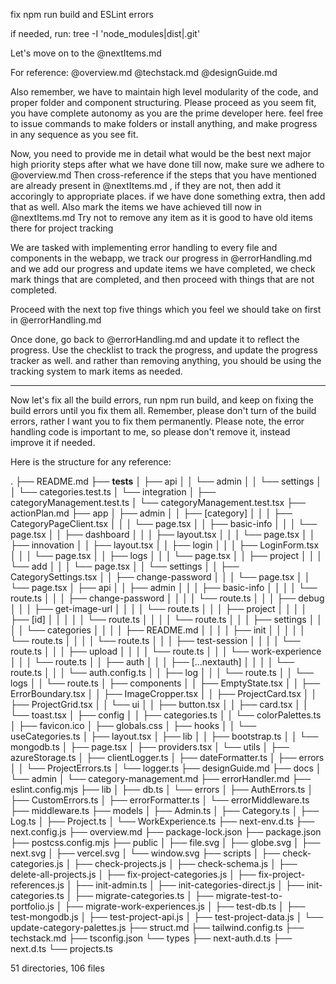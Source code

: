 
fix npm run build and ESLint errors

if needed, run: 
tree -I 'node_modules|dist|.git'


Let's move on to the @nextItems.md 

For reference: @overview.md  @techstack.md  @designGuide.md  

Also remember, we have to maintain high level modularity of the code, and proper folder and component structuring. Please proceed as you seem fit, you have complete autonomy as you are the prime developer here. feel free to issue commands to make folders or install anything, and make progress in any sequence as you see fit.




Now, you need to provide me in detail what would be the best next major high priority steps after what we have done till now, make sure we adhere to @overview.md 
Then cross-reference if the steps that you have mentioned are already present in @nextItems.md , if they are not, then add it accoringly to appropriate places. if we have done something extra, then add that as well.
Also mark the items we have achieved till now in @nextItems.md 
Try not to remove any item as it is good to have old items there for project tracking



We are tasked with implementing error handling to every file and components in the webapp, we track our progress in @errorHandling.md and we add our progress and update items we have completed, we check mark things that are completed, and then proceed with things that are not completed.

Proceed with the next top five things which you feel we should take on first in @errorHandling.md 

Once done, go back to @errorHandling.md and update it to reflect the progress. Use the checklist to track the progress, and update the progress tracker as well. and rather than removing anything, you should be using the tracking system to mark items as needed.

---

Now let's fix all the build errors, run npm run build, and keep on fixing the build errors until you fix them all. Remember, please don't turn of the build errors, rather I want you to fix them permanently. Please note, the error handling code is important to me, so please don't remove it, instead improve it if needed.

Here is the structure for any reference:

.
├── README.md
├── __tests__
│   ├── api
│   │   └── admin
│   │       └── settings
│   │           └── categories.test.ts
│   └── integration
│       ├── categoryManagement.test.ts
│       └── categoryManagement.test.tsx
├── actionPlan.md
├── app
│   ├── admin
│   │   ├── [category]
│   │   │   ├── CategoryPageClient.tsx
│   │   │   └── page.tsx
│   │   ├── basic-info
│   │   │   └── page.tsx
│   │   ├── dashboard
│   │   │   ├── layout.tsx
│   │   │   └── page.tsx
│   │   ├── innovation
│   │   ├── layout.tsx
│   │   ├── login
│   │   │   ├── LoginForm.tsx
│   │   │   └── page.tsx
│   │   ├── logs
│   │   │   └── page.tsx
│   │   ├── project
│   │   │   └── add
│   │   │       └── page.tsx
│   │   └── settings
│   │       ├── CategorySettings.tsx
│   │       ├── change-password
│   │       │   └── page.tsx
│   │       └── page.tsx
│   ├── api
│   │   ├── admin
│   │   │   ├── basic-info
│   │   │   │   └── route.ts
│   │   │   ├── change-password
│   │   │   │   └── route.ts
│   │   │   ├── debug
│   │   │   ├── get-image-url
│   │   │   │   └── route.ts
│   │   │   ├── project
│   │   │   │   ├── [id]
│   │   │   │   │   └── route.ts
│   │   │   │   └── route.ts
│   │   │   ├── settings
│   │   │   │   └── categories
│   │   │   │       ├── README.md
│   │   │   │       ├── init
│   │   │   │       │   └── route.ts
│   │   │   │       └── route.ts
│   │   │   ├── test-session
│   │   │   │   └── route.ts
│   │   │   ├── upload
│   │   │   │   └── route.ts
│   │   │   └── work-experience
│   │   │       └── route.ts
│   │   ├── auth
│   │   │   ├── [...nextauth]
│   │   │   │   └── route.ts
│   │   │   └── auth.config.ts
│   │   ├── log
│   │   │   └── route.ts
│   │   └── logs
│   │       └── route.ts
│   ├── components
│   │   ├── EmptyState.tsx
│   │   ├── ErrorBoundary.tsx
│   │   ├── ImageCropper.tsx
│   │   ├── ProjectCard.tsx
│   │   ├── ProjectGrid.tsx
│   │   └── ui
│   │       ├── button.tsx
│   │       ├── card.tsx
│   │       └── toast.tsx
│   ├── config
│   │   ├── categories.ts
│   │   └── colorPalettes.ts
│   ├── favicon.ico
│   ├── globals.css
│   ├── hooks
│   │   └── useCategories.ts
│   ├── layout.tsx
│   ├── lib
│   │   ├── bootstrap.ts
│   │   └── mongodb.ts
│   ├── page.tsx
│   ├── providers.tsx
│   └── utils
│       ├── azureStorage.ts
│       ├── clientLogger.ts
│       ├── dateFormatter.ts
│       ├── errors
│       │   └── ProjectErrors.ts
│       └── logger.ts
├── designGuide.md
├── docs
│   └── admin
│       └── category-management.md
├── errorHandler.md
├── eslint.config.mjs
├── lib
│   ├── db.ts
│   └── errors
│       ├── AuthErrors.ts
│       ├── CustomErrors.ts
│       ├── errorFormatter.ts
│       └── errorMiddleware.ts
├── middleware.ts
├── models
│   ├── Admin.ts
│   ├── Category.ts
│   ├── Log.ts
│   ├── Project.ts
│   └── WorkExperience.ts
├── next-env.d.ts
├── next.config.js
├── overview.md
├── package-lock.json
├── package.json
├── postcss.config.mjs
├── public
│   ├── file.svg
│   ├── globe.svg
│   ├── next.svg
│   ├── vercel.svg
│   └── window.svg
├── scripts
│   ├── check-categories.js
│   ├── check-projects.js
│   ├── check-schema.js
│   ├── delete-all-projects.js
│   ├── fix-project-categories.js
│   ├── fix-project-references.js
│   ├── init-admin.ts
│   ├── init-categories-direct.js
│   ├── init-categories.ts
│   ├── migrate-categories.ts
│   ├── migrate-test-to-portfolio.js
│   ├── migrate-work-experiences.js
│   ├── test-db.ts
│   ├── test-mongodb.js
│   ├── test-project-api.js
│   ├── test-project-data.js
│   └── update-category-palettes.js
├── struct.md
├── tailwind.config.ts
├── techstack.md
├── tsconfig.json
└── types
    ├── next-auth.d.ts
    ├── next.d.ts
    └── projects.ts

51 directories, 106 files